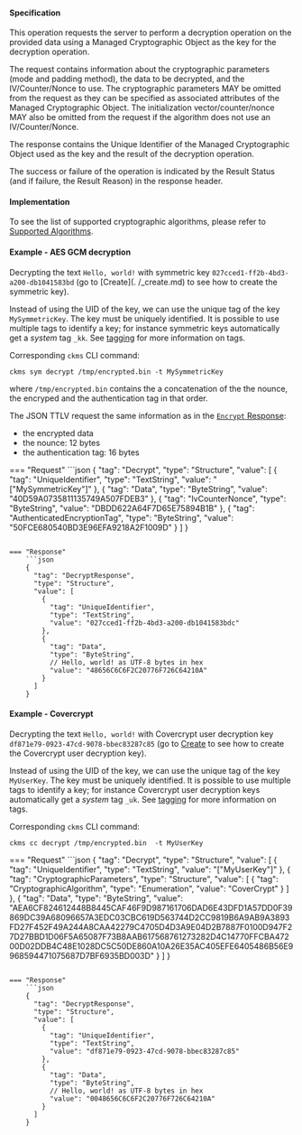 #### Specification

This operation requests the server to perform a decryption operation on the provided data using a Managed Cryptographic
Object as the key for the decryption operation.

The request contains information about the cryptographic parameters (mode and padding method), the data to be decrypted,
and the IV/Counter/Nonce to use. The cryptographic parameters MAY be omitted from the request as they can be specified
as associated attributes of the Managed Cryptographic Object. The initialization vector/counter/nonce MAY also be
omitted from the request if the algorithm does not use an IV/Counter/Nonce.

The response contains the Unique Identifier of the Managed Cryptographic Object used as the key and the result of the
decryption operation.

The success or failure of the operation is indicated by the Result Status (and if failure, the Result Reason) in the
response header.

#### Implementation

To see the list of supported cryptographic algorithms, please refer to [Supported Algorithms](./algorithms.md).

#### Example - AES GCM decryption

Decrypting the text `Hello, world!` with symmetric key `027cced1-ff2b-4bd3-a200-db1041583bd` (go to [Create](.
/_create.md) to see how to create the symmetric key).

Instead of using the UID of the key, we can use the unique tag of the key `MySymmetricKey`. The key must be uniquely
identified. It is possible to use multiple tags to identify a key; for instance symmetric keys automatically get a
*system* tag `_kk`. See [tagging](./tagging.md) for more information on tags.

Corresponding `ckms` CLI command:

```shell
ckms sym decrypt /tmp/encrypted.bin -t MySymmetricKey
```

where `/tmp/encrypted.bin` contains the a concatenation of the the nounce, the encryped and the authentication tag
in that order.

The JSON TTLV request the same information as in the [`Encrypt` Response](./_encrypt.md):

- the encrypted data
- the nounce: 12 bytes
- the authentication tag: 16 bytes

=== "Request"
    ```json
    {
      "tag": "Decrypt",
      "type": "Structure",
      "value": [
        {
          "tag": "UniqueIdentifier",
          "type": "TextString",
          "value": "[\"MySymmetricKey\"]"
        },
        {
          "tag": "Data",
          "type": "ByteString",
          "value": "40D59A0735811135749A507FDEB3"
        },
        {
          "tag": "IvCounterNonce",
          "type": "ByteString",
          "value": "DBDD622A64F7D65E75894B1B"
        },
        {
          "tag": "AuthenticatedEncryptionTag",
          "type": "ByteString",
          "value": "50FCE680540BD3E96EFA9218A2F1009D"
        }
      ]
    }

```

=== "Response"
    ```json
    {
      "tag": "DecryptResponse",
      "type": "Structure",
      "value": [
        {
          "tag": "UniqueIdentifier",
          "type": "TextString",
          "value": "027cced1-ff2b-4bd3-a200-db1041583bdc"
        },
        {
          "tag": "Data",
          "type": "ByteString",
          // Hello, world! as UTF-8 bytes in hex
          "value": "48656C6C6F2C20776F726C64210A"
        }
      ]
    }
```

#### Example - Covercrypt

Decrypting the text `Hello, world!` with Covercrypt user decryption key `df871e79-0923-47cd-9078-bbec83287c85` (go
to [Create](./_create.md) to see how to create the Covercrypt user decryption key).

Instead of using the UID of the key, we can use the unique tag of the key `MyUserKey`. The key must be uniquely
identified. It is possible to use multiple tags to identify a key; for instance Covercrypt user decryption keys
automatically get a *system* tag `_uk`. See [tagging](./tagging.md) for more information on tags.

Corresponding `ckms` CLI command:

```shell
ckms cc decrypt /tmp/encrypted.bin  -t MyUserKey
```

=== "Request"
    ```json
    {
      "tag": "Decrypt",
      "type": "Structure",
      "value": [
        {
          "tag": "UniqueIdentifier",
          "type": "TextString",
          "value": "[\"MyUserKey\"]"
        },
        {
          "tag": "CryptographicParameters",
          "type": "Structure",
          "value": [
            {
              "tag": "CryptographicAlgorithm",
              "type": "Enumeration",
              "value": "CoverCrypt"
            }
          ]
        },
        {
          "tag": "Data",
          "type": "ByteString",
          "value": "AEA6CF824612448B8445CAF46F9D987161706DAD6E43DFD1A57DD0F39869DC39A68096657A3EDC03CBC619D563744D2CC9819B6A9AB9A3893FD27F452F49A244A8CAA42279C4705D4D3A9E04D2B7887F0100D947F27D27BBD1D06F5A65087F73B8AAB617568761273282D4C14770FFCBA47200D02DDB4C48E1028DC5C50DE860A10A26E35AC405EFE6405486B56E9968594471075687D7BF6935BD003D"
        }
      ]
    }

```

=== "Response"
    ```json
    {
      "tag": "DecryptResponse",
      "type": "Structure",
      "value": [
        {
          "tag": "UniqueIdentifier",
          "type": "TextString",
          "value": "df871e79-0923-47cd-9078-bbec83287c85"
        },
        {
          "tag": "Data",
          "type": "ByteString",
          // Hello, world! as UTF-8 bytes in hex
          "value": "0048656C6C6F2C20776F726C64210A"
        }
      ]
    }
```
